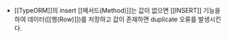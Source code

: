 - [[TypeORM]]의 insert [[메서드(Method)]]는 값이 없으면 [[INSERT]] 기능을 하여 데이터([[행(Row)]])를 저장하고 값이 존재하면 duplicate 오류를 발생시킨다.

